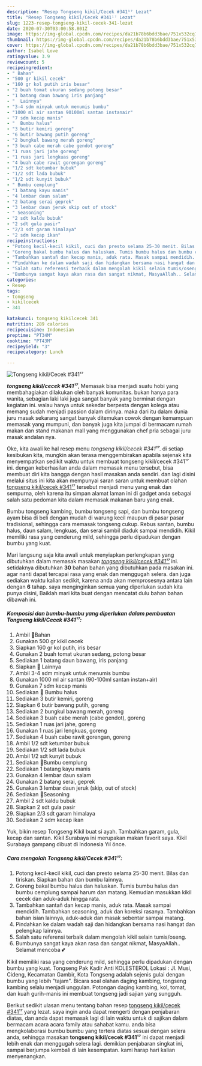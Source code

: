 ```yaml
---
description: "Resep Tongseng kikil/Cecek #341¹⁷ Lezat"
title: "Resep Tongseng kikil/Cecek #341¹⁷ Lezat"
slug: 1223-resep-tongseng-kikil-cecek-341-lezat
date: 2020-07-30T03:00:58.801Z
image: https://img-global.cpcdn.com/recipes/da21b78b6bdd3bae/751x532cq70/tongseng-kikilcecek-341⁷-foto-resep-utama.jpg
thumbnail: https://img-global.cpcdn.com/recipes/da21b78b6bdd3bae/751x532cq70/tongseng-kikilcecek-341⁷-foto-resep-utama.jpg
cover: https://img-global.cpcdn.com/recipes/da21b78b6bdd3bae/751x532cq70/tongseng-kikilcecek-341⁷-foto-resep-utama.jpg
author: Isabel Love
ratingvalue: 3.9
reviewcount: 5
recipeingredient:
- " Bahan"
- "500 gr kikil cecek"
- "160 gr kol putih iris besar"
- "2 buah tomat ukuran sedang potong besar"
- "1 batang daun bawang iris panjang"
- "  Lainnya"
- "3-4 sdm minyak untuk menumis bumbu"
- "1000 ml air santan 90100ml santan instanair"
- "7 sdm kecap manis"
- "  Bumbu halus"
- "3 butir kemiri goreng"
- "6 butir bawang putih goreng"
- "2 bungkul bawang merah goreng"
- "3 buah cabe merah cabe gendot goreng"
- "1 ruas jari jahe goreng"
- "1 ruas jari lengkuas goreng"
- "4 buah cabe rawit gorengan goreng"
- "1/2 sdt ketumbar bubuk"
- "1/2 sdt lada bubuk"
- "1/2 sdt kunyit bubuk"
- " Bumbu cemplung"
- "1 batang kayu manis"
- "4 lembar daun salam"
- "2 batang serai geprek"
- "3 lembar daun jeruk skip out of stock"
- " Seasoning"
- "2 sdt kaldu bubuk"
- "2 sdt gula pasir"
- "2/3 sdt garam himalaya"
- "2 sdm kecap ikan"
recipeinstructions:
- "Potong kecil-kecil kikil, cuci dan presto selama 25-30 menit. Bilas dan tiriskan. Siapkan bahan dan bumbu lainnya."
- "Goreng bakal bumbu halus dan haluskan. Tumis bumbu halus dan bumbu cemplung sampai harum dan matang. Kemudian masukkan kikil cecek dan aduk-aduk hingga rata."
- "Tambahkan santañ dan kecap manis, aduk rata. Masak sampai mendidih. Tambahkan seasoning, aduk dan koreksi rasanya. Tambahkan bahan isian lainnya, aduk-aduk dan masak sebentar sampai matang."
- "Pindahkan ke dalam wadah saji dan hidangkan bersama nasi hangat dan pelengkap lainnya."
- "Salah satu referensi terbaik dalam mengolah kikil selain tumis/oseng."
- "Bumbunya sangat kaya akan rasa dan sangat nikmat, MasyaAllah.. Selamat mencoba 💕"
categories:
- Resep
tags:
- tongseng
- kikilcecek
- 341

katakunci: tongseng kikilcecek 341 
nutrition: 289 calories
recipecuisine: Indonesian
preptime: "PT34M"
cooktime: "PT43M"
recipeyield: "3"
recipecategory: Lunch

---
```



![Tongseng kikil/Cecek #341¹⁷](https://img-global.cpcdn.com/recipes/da21b78b6bdd3bae/751x532cq70/tongseng-kikilcecek-341⁷-foto-resep-utama.jpg)

<b><i>tongseng kikil/cecek #341¹⁷</i></b>, Memasak bisa menjadi suatu hobi yang membahagiakan dilakukan oleh banyak komunitas. bukan hanya para wanita, sebagian laki laki juga sangat banyak yang berminat dengan kegiatan ini. walau hanya untuk sekedar berpesta dengan kolega atau memang sudah menjadi passion dalam dirinya. maka dari itu dalam dunia juru masak sekarang sangat banyak ditemukan cowok dengan kemampuan memasak yang mumpuni, dan banyak juga kita jumpai di bermacam rumah makan dan stand makanan mall yang menggunakan chef pria sebagai juru masak andalan nya.

Oke, kita awali ke hal resep menu <i>tongseng kikil/cecek #341¹⁷</i>. di setiap kesibukan kita, mungkin akan terasa menggembirakan apabila sejenak kita menyempatkan sedikit waktu untuk membuat tongseng kikil/cecek #341¹⁷ ini. dengan keberhasilan anda dalam memasak menu tersebut, bisa membuat diri kita bangga dengan hasil masakan anda sendiri. dan lagi disini melalui situs ini kita akan mempunyai saran saran untuk membuat olahan <u>tongseng kikil/cecek #341¹⁷</u> tersebut menjadi menu yang enak dan sempurna, oleh karena itu simpan alamat laman ini di gadget anda sebagai salah satu pedoman kita dalam memasak makanan baru yang enak.

Bumbu tongseng kambing, bumbu tongseng sapi, dan bumbu tongseng ayam bisa di beli dengan mudah di warung kecil maupun di pasar pasar tradisional, sehingga cara memasak tongseng cukup. Rebus santan, bumbu halus, daun salam, lengkuas, dan serai sambil diaduk sampai mendidih. Kikil memiliki rasa yang cenderung mild, sehingga perlu dipadukan dengan bumbu yang kuat.


Mari langsung saja kita awali untuk menyiapkan perlengkapan yang dibutuhkan dalam memasak masakan <u><i>tongseng kikil/cecek #341¹⁷</i></u> ini. setidaknya dibutuhkan <b>30</b> bahan bahan yang dibutuhkan pada masakan ini. agar nanti dapat tercapai rasa yang enak dan menggugah selera. dan juga sediakan waktu kalian sedikit, karena anda akan memprosesnya antara lain dengan <b>6</b> tahap. saya menginginkan semua yang diperlukan sudah kita punya disini, Baiklah mari kita buat dengan mencatat dulu bahan bahan dibawah ini.

<!--inarticleads1-->

##### Komposisi dan bumbu-bumbu yang diperlukan dalam pembuatan Tongseng kikil/Cecek #341¹⁷:

1. Ambil  🍒Bahan
1. Gunakan 500 gr kikil cecek
1. Siapkan 160 gr kol putih, iris besar
1. Gunakan 2 buah tomat ukuran sedang, potong besar
1. Sediakan 1 batang daun bawang, iris panjang
1. Siapkan  🍒 Lainnya
1. Ambil 3-4 sdm minyak untuk menumis bumbu
1. Gunakan 1000 ml air santan (90-100ml santan instan+air)
1. Gunakan 7 sdm kecap manis
1. Sediakan  🍒 Bumbu halus
1. Sediakan 3 butir kemiri, goreng
1. Siapkan 6 butir bawang putih, goreng
1. Sediakan 2 bungkul bawang merah, goreng
1. Sediakan 3 buah cabe merah (cabe gendot), goreng
1. Sediakan 1 ruas jari jahe, goreng
1. Gunakan 1 ruas jari lengkuas, goreng
1. Sediakan 4 buah cabe rawit gorengan, goreng
1. Ambil 1/2 sdt ketumbar bubuk
1. Sediakan 1/2 sdt lada bubuk
1. Ambil 1/2 sdt kunyit bubuk
1. Sediakan  🍒Bumbu cemplung
1. Sediakan 1 batang kayu manis
1. Gunakan 4 lembar daun salam
1. Gunakan 2 batang serai, geprek
1. Gunakan 3 lembar daun jeruk (skip, out of stock)
1. Sediakan  🍒Seasoning
1. Ambil 2 sdt kaldu bubuk
1. Siapkan 2 sdt gula pasir
1. Siapkan 2/3 sdt garam himalaya
1. Sediakan 2 sdm kecap ikan


Yuk, bikin resep Tongseng Kikil buat si ayah. Tambahkan garam, gula, kecap dan santan. Kikil Surabaya ini merupakan makan favorit saya. Kikil Surabaya gampang dibuat di Indonesia Yıl önce. 

<!--inarticleads2-->

##### Cara mengolah Tongseng kikil/Cecek #341¹⁷:

1. Potong kecil-kecil kikil, cuci dan presto selama 25-30 menit. Bilas dan tiriskan. Siapkan bahan dan bumbu lainnya.
1. Goreng bakal bumbu halus dan haluskan. Tumis bumbu halus dan bumbu cemplung sampai harum dan matang. Kemudian masukkan kikil cecek dan aduk-aduk hingga rata.
1. Tambahkan santañ dan kecap manis, aduk rata. Masak sampai mendidih. Tambahkan seasoning, aduk dan koreksi rasanya. Tambahkan bahan isian lainnya, aduk-aduk dan masak sebentar sampai matang.
1. Pindahkan ke dalam wadah saji dan hidangkan bersama nasi hangat dan pelengkap lainnya.
1. Salah satu referensi terbaik dalam mengolah kikil selain tumis/oseng.
1. Bumbunya sangat kaya akan rasa dan sangat nikmat, MasyaAllah.. Selamat mencoba 💕


Kikil memiliki rasa yang cenderung mild, sehingga perlu dipadukan dengan bumbu yang kuat. Tongseng Pak Kadir Anti KOLESTEROL Lokasi : Jl. Musi, Cideng, Kecamatan Gambir, Kota Tongseng adalah sejenis gulai dengan bumbu yang lebih &#34;tajam&#34;. Bicara soal olahan daging kambing, tongseng kambing selalu menjadi unggulan. Potongan daging kambing, kol, tomat, dan kuah gurih-manis ini membuat tongseng jadi sajian yang sungguh. 

Berikut sedikit ulasan menu tentang bahan resep <u>tongseng kikil/cecek #341¹⁷</u> yang lezat. saya ingin anda dapat mengerti dengan penjabaran diatas, dan anda dapat memasak lagi di lain waktu untuk di sajikan dalam bermacam acara acara family atau sahabat kamu. anda bisa mengkolaborasi bumbu bumbu yang tertera diatas sesuai dengan selera anda, sehingga masakan <b>tongseng kikil/cecek #341¹⁷</b> ini dapat menjadi lebih enak dan menggugah selera lagi. demikian penjabaran singkat ini, sampai berjumpa kembali di lain kesempatan. kami harap hari kalian menyenangkan.
